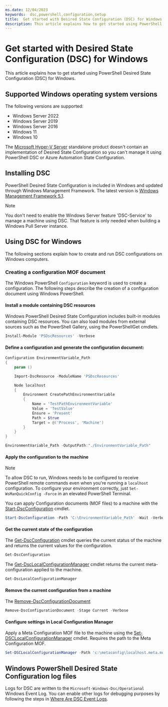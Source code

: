 ```yaml
---
ms.date: 12/04/2023
keywords:  dsc,powershell,configuration,setup
title:  Get started with Desired State Configuration (DSC) for Windows
description: This article explains how to get started using PowerShell Desired State Configuration (DSC) for Windows.
---
```


# Get started with Desired State Configuration (DSC) for Windows

This article explains how to get started using PowerShell Desired State Configuration (DSC) for
Windows.

## Supported Windows operating system versions

The following versions are supported:

- Windows Server 2022
- Windows Server 2019
- Windows Server 2016
- Windows 11
- Windows 10

The [Microsoft Hyper-V Server][W02] standalone product doesn't contain an implementation of Desired
State Configuration so you can't manage it using PowerShell DSC or Azure Automation State
Configuration.

## Installing DSC

PowerShell Desired State Configuration is included in Windows and updated through Windows Management
Framework. The latest version is [Windows Management Framework 5.1][W03].

> [!NOTE]
> You don't need to enable the Windows Server feature 'DSC-Service' to manage a machine using DSC.
> That feature is only needed when building a Windows Pull Server instance.

## Using DSC for Windows

The following sections explain how to create and run DSC configurations on Windows computers.

### Creating a configuration MOF document

The Windows PowerShell `Configuration` keyword is used to create a configuration. The following
steps describe the creation of a configuration document using Windows PowerShell.

#### Install a module containing DSC resources

Windows PowerShell Desired State Configuration includes built-in modules containing DSC resources.
You can also load modules from external sources such as the PowerShell Gallery, using the
PowerShellGet cmdlets.

```PowerShell
Install-Module 'PSDscResources' -Verbose
```

#### Define a configuration and generate the configuration document:

```powershell
Configuration EnvironmentVariable_Path
{
    param ()

    Import-DscResource -ModuleName 'PSDscResources'

    Node localhost
    {
        Environment CreatePathEnvironmentVariable
        {
            Name = 'TestPathEnvironmentVariable'
            Value = 'TestValue'
            Ensure = 'Present'
            Path = $true
            Target = @('Process', 'Machine')
        }
    }
}

EnvironmentVariable_Path -OutputPath:"./EnvironmentVariable_Path"
```

#### Apply the configuration to the machine

> [!NOTE]
> To allow DSC to run, Windows needs to be configured to receive PowerShell remote commands even
> when you're running a `localhost` configuration. To configure your environment correctly, just
> `Set-WsManQuickConfig -Force` in an elevated PowerShell Terminal.

You can apply Configuration documents (MOF files) to a machine with the
[Start-DscConfiguration][W08] cmdlet.

```powershell
Start-DscConfiguration -Path 'C:\EnvironmentVariable_Path' -Wait -Verbose
```

#### Get the current state of the configuration

The [Get-DscConfiguration][W04] cmdlet queries the current status of the machine and returns the
current values for the configuration.

```powershell
Get-DscConfiguration
```

The [Get-DscLocalConfigurationManager][W05] cmdlet returns the current meta-configuration applied to
the machine.

```powershell
Get-DscLocalConfigurationManager
```

#### Remove the current configuration from a machine

The [Remove-DscConfigurationDocument][W06]

```powershell
Remove-DscConfigurationDocument -Stage Current -Verbose
```

#### Configure settings in Local Configuration Manager

Apply a Meta Configuration MOF file to the machine using the [Set-DSCLocalConfigurationManager][W07]
cmdlet. Requires the path to the Meta Configuration MOF.

```powershell
Set-DSCLocalConfigurationManager -Path 'c:\metaconfig\localhost.meta.mof' -Verbose
```

## Windows PowerShell Desired State Configuration log files

Logs for DSC are written to the `Microsoft-Windows-Dsc/Operational` Windows Event Log. You can
enable other logs for debugging purposes by following the steps in [Where Are DSC Event Logs][W01].

<!-- link references -->
[W01]: ../troubleshooting/troubleshooting.md#where-are-dsc-event-logs
[W02]: /windows-server/virtualization/hyper-v/hyper-v-server-2016
[W03]: https://www.microsoft.com/download/details.aspx?id=54616
[W04]: xref:PSDesiredStateConfiguration/Get-DscConfiguration
[W05]: xref:PSDesiredStateConfiguration/Get-DscLocalConfigurationManager
[W06]: xref:PSDesiredStateConfiguration/Remove-DscConfigurationDocument
[W07]: xref:PSDesiredStateConfiguration/Set-DscLocalConfigurationManager
[W08]: xref:PSDesiredStateConfiguration/Start-DscConfiguration
